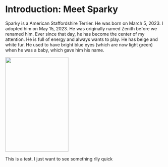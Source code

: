 <html>
  <h1>
    Introduction: Meet Sparky
  </h1>
  <p>
    Sparky is a American Staffordshire Terrier. He was born on March 5, 2023. I adopted him on May 15, 2023. He was originally named Zenith before we renamed him. Ever since that day, he has become the center of my attention. He is full of energy and always wants to play. He has beige and white fur. He used to have bright blue eyes (which are now light green) when he was a baby, which gave him his name.
  </p>
  <img src="https://i.ibb.co/jfvvyvS/IMG-0839.jpg" border="0"
    width="200"
    height="300" />
  <p>
    This is a test. I just want to see something rlly quick
  </p>
</html>
